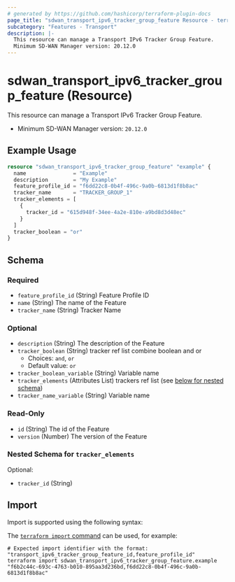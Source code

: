 ```yaml
---
# generated by https://github.com/hashicorp/terraform-plugin-docs
page_title: "sdwan_transport_ipv6_tracker_group_feature Resource - terraform-provider-sdwan"
subcategory: "Features - Transport"
description: |-
  This resource can manage a Transport IPv6 Tracker Group Feature.
  Minimum SD-WAN Manager version: 20.12.0
---
```


# sdwan_transport_ipv6_tracker_group_feature (Resource)

This resource can manage a Transport IPv6 Tracker Group Feature.
  - Minimum SD-WAN Manager version: `20.12.0`

## Example Usage

```terraform
resource "sdwan_transport_ipv6_tracker_group_feature" "example" {
  name               = "Example"
  description        = "My Example"
  feature_profile_id = "f6dd22c8-0b4f-496c-9a0b-6813d1f8b8ac"
  tracker_name       = "TRACKER_GROUP_1"
  tracker_elements = [
    {
      tracker_id = "615d948f-34ee-4a2e-810e-a9bd8d3d48ec"
    }
  ]
  tracker_boolean = "or"
}
```

<!-- schema generated by tfplugindocs -->
## Schema

### Required

- `feature_profile_id` (String) Feature Profile ID
- `name` (String) The name of the Feature
- `tracker_name` (String) Tracker Name

### Optional

- `description` (String) The description of the Feature
- `tracker_boolean` (String) tracker ref list combine boolean and or
  - Choices: `and`, `or`
  - Default value: `or`
- `tracker_boolean_variable` (String) Variable name
- `tracker_elements` (Attributes List) trackers ref list (see [below for nested schema](#nestedatt--tracker_elements))
- `tracker_name_variable` (String) Variable name

### Read-Only

- `id` (String) The id of the Feature
- `version` (Number) The version of the Feature

<a id="nestedatt--tracker_elements"></a>
### Nested Schema for `tracker_elements`

Optional:

- `tracker_id` (String)

## Import

Import is supported using the following syntax:

The [`terraform import` command](https://developer.hashicorp.com/terraform/cli/commands/import) can be used, for example:

```shell
# Expected import identifier with the format: "transport_ipv6_tracker_group_feature_id,feature_profile_id"
terraform import sdwan_transport_ipv6_tracker_group_feature.example "f6b2c44c-693c-4763-b010-895aa3d236bd,f6dd22c8-0b4f-496c-9a0b-6813d1f8b8ac"
```
